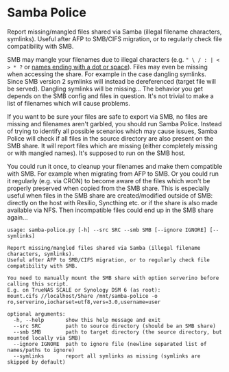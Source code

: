 # Samba Police

Report missing/mangled files shared via Samba (illegal filename characters, symlinks). Useful after AFP to SMB/CIFS migration, or to regularly check file compatibility with SMB.

SMB may mangle your filenames due to illegal characters (e.g. `" \ / : | < > * ?` or [names ending with a dot or space](https://bugzilla.samba.org/show_bug.cgi?id=11207)). Files may even be missing when accessing the share. For example in the case dangling symlinks. Since SMB version 2 symlinks will instead be dereferenced (target file will be served). Dangling symlinks will be missing... The behavior you get depends on the SMB config and files in question. It's not trivial to make a list of filenames which will cause problems.

If you want to be sure your files are safe to export via SMB, no files are missing and filenames aren't garbled, you should run Samba Police. Instead of trying to identify all possible scenarios which may cause issues, Samba Police will check if all files in the source directory are also present on the SMB share. It will report files which are missing (either completely missing or with mangled names). It's supposed to run on the SMB host.

You could run it once, to cleanup your filenames and make them compatible with SMB. For example when migrating from AFP to SMB. Or you could run it regularly (e.g. via CRON) to become aware of the files which won't be properly preserved when copied from the SMB share. This is especially useful when files in the SMB share are created/modified outside of SMB: directly on the host with Resilio, Syncthing etc. or if the share is also made available via NFS. Then incompatible files could end up in the SMB share again...

```
usage: samba-police.py [-h] --src SRC --smb SMB [--ignore IGNORE] [--symlinks]

Report missing/mangled files shared via Samba (illegal filename characters, symlinks).
Useful after AFP to SMB/CIFS migration, or to regularly check file compatibility with SMB.

You need to manually mount the SMB share with option serverino before calling this script.
E.g. on TrueNAS SCALE or Synology DSM 6 (as root):
mount.cifs //localhost/Share /mnt/samba-police -o ro,serverino,iocharset=utf8,vers=3.0,username=user

optional arguments:
  -h, --help       show this help message and exit
  --src SRC        path to source directory (should be an SMB share)
  --smb SMB        path to target directory (the source directory, but mounted locally via SMB)
  --ignore IGNORE  path to ignore file (newline separated list of names/paths to ignore)
  --symlinks       report all symlinks as missing (symlinks are skipped by default)
```